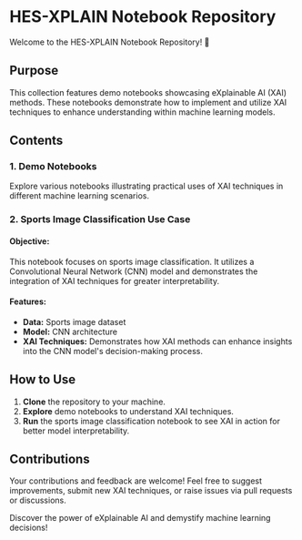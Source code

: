 # HES-XPLAIN Notebook Repository

Welcome to the HES-XPLAIN Notebook Repository! 📓

## Purpose
This collection features demo notebooks showcasing eXplainable AI (XAI) methods. These notebooks demonstrate how to implement and utilize XAI techniques to enhance understanding within machine learning models.

## Contents
### 1. Demo Notebooks
Explore various notebooks illustrating practical uses of XAI techniques in different machine learning scenarios.

### 2. Sports Image Classification Use Case
#### Objective:
This notebook focuses on sports image classification. It utilizes a Convolutional Neural Network (CNN) model and demonstrates the integration of XAI techniques for greater interpretability.

#### Features:
- **Data:** Sports image dataset
- **Model:** CNN architecture
- **XAI Techniques:** Demonstrates how XAI methods can enhance insights into the CNN model's decision-making process.

## How to Use
1. **Clone** the repository to your machine.
2. **Explore** demo notebooks to understand XAI techniques.
3. **Run** the sports image classification notebook to see XAI in action for better model interpretability.

## Contributions
Your contributions and feedback are welcome! Feel free to suggest improvements, submit new XAI techniques, or raise issues via pull requests or discussions.

Discover the power of eXplainable AI and demystify machine learning decisions!
